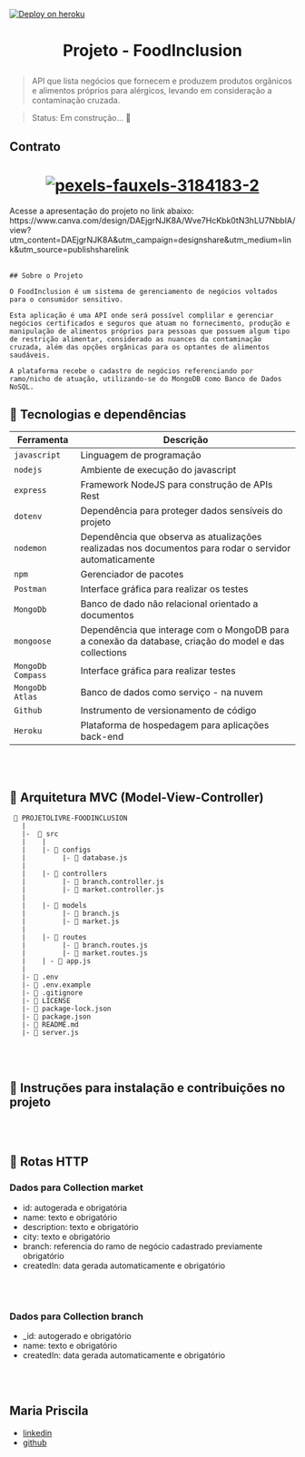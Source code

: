 [![Deploy on heroku](https://img.shields.io/badge/deploy-heroku.com-blueviolet)](https://foodinclusion.herokuapp.com/) 

<h1 align="center">
  <p align="center">Projeto - FoodInclusion<p>
</h1>

> API que lista negócios que fornecem e produzem produtos orgânicos e alimentos próprios para alérgicos, levando em consideração a contaminação cruzada.

> Status: Em construção... 🚧  

## Contrato
<h1 align="center">
<a href="https://ibb.co/TPgTqnR"><img src="https://i.ibb.co/5sR9xzv/pexels-fauxels-3184183-2.jpg" alt="pexels-fauxels-3184183-2" border="0"></a>
</h1>
Acesse a apresentação do projeto no link abaixo: 
https://www.canva.com/design/DAEjgrNJK8A/Wve7HcKbk0tN3hLU7NbbIA/view?utm_content=DAEjgrNJK8A&utm_campaign=designshare&utm_medium=link&utm_source=publishsharelink

<br>
<br>

```
## Sobre o Projeto

O FoodInclusion é um sistema de gerenciamento de negócios voltados para o consumidor sensitivo.

Esta aplicação é uma API onde será possível complilar e gerenciar negócios certificados e seguros que atuam no fornecimento, produção e manipulação de alimentos próprios para pessoas que possuem algum tipo de restrição alimentar, considerado as nuances da contaminação cruzada, além das opções orgânicas para os optantes de alimentos saudáveis. 

A plataforma recebe o cadastro de negócios referenciando por ramo/nicho de atuação, utilizando-se do MongoDB como Banco de Dados NoSQL.  
```

 ## 🚀 **Tecnologias e dependências**
| Ferramenta | Descrição |
| --- | --- |
| `javascript` | Linguagem de programação |
| `nodejs` | Ambiente de execução do javascript |
| `express` | Framework NodeJS para construção de APIs Rest |
| `dotenv` | Dependência para proteger dados sensíveis do projeto|
| `nodemon` | Dependência que observa as atualizações realizadas nos documentos para rodar o servidor automaticamente|
| `npm` | Gerenciador de pacotes|
|`Postman ` | Interface gráfica para realizar os testes|
| `MongoDb` | Banco de dado não relacional orientado a documentos|
| `mongoose` | Dependência que interage com o MongoDB para a conexão da database, criação do model e das collections|
| `MongoDb Compass` | Interface gráfica para realizar testes|
| `MongoDb Atlas`| Banco de dados como serviço - na nuvem |
|`Github` | Instrumento de versionamento de código|
|`Heroku` |  Plataforma de hospedagem para aplicações back-end |

<br>
<br>

## 📁 Arquitetura MVC (Model-View-Controller)

```
 📁 PROJETOLIVRE-FOODINCLUSION
   |
   |-  📁 src
   |    |
   |    |- 📁 configs
   |         |- 📄 database.js
   |
   |    |- 📁 controllers
   |         |- 📄 branch.controller.js
   |         |- 📄 market.controller.js
   |
   |    |- 📁 models
   |         |- 📄 branch.js
   |         |- 📄 market.js
   |
   |    |- 📁 routes
   |         |- 📄 branch.routes.js 
   |         |- 📄 market.routes.js 
   |    | - 📄 app.js
   |
   |- 📄 .env
   |- 📄 .env.example
   |- 📄 .gitignore
   |- 📄 LICENSE
   |- 📄 package-lock.json
   |- 📄 package.json
   |- 📄 README.md
   |- 📄 server.js

```
<br>
<br>

## 📌 **Instruções para instalação e contribuições no projeto**

<br>
<br>

## 🎯 **Rotas HTTP**

### Dados para Collection market

- id: autogerada e obrigatória
- name: texto e obrigatório
- description: texto e obrigatório 
- city: texto e obrigatório
- branch: referencia do ramo de negócio cadastrado previamente obrigatório
- createdIn: data gerada automaticamente e obrigatório

<br>
<br>

### Dados para Collection branch

- _id: autogerado e obrigatório
- name: texto e obrigatório
- createdIn: data gerada automaticamente e obrigatório

<br>
<br>

## Maria Priscila
- [linkedin](https://www.linkedin.com/in/maria-priscila-c/)
- [github](https://github.com/PrisRocha)
```
